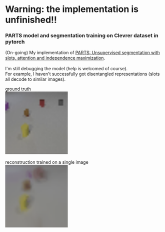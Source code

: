 # Warning: the implementation is unfinished!! 
### PARTS model and segmentation training on Clevrer dataset in pytorch
(On-going) My implementation of [PARTS: Unsupervised segmentation with slots, attention and independence maximization](https://openaccess.thecvf.com/content/ICCV2021/papers/Zoran_PARTS_Unsupervised_Segmentation_With_Slots_Attention_and_Independence_Maximization_ICCV_2021_paper.pdf).
<br/><br/>
I'm still debugging the model (help is welcomed of course). \
For example, I haven't successfully got disentangled representations (slots all decode to similar images).

ground truth \
<img src="gt.gif" width="200"> 

reconstruction trained on a single image \
<img src="overfit.gif" width="200">
